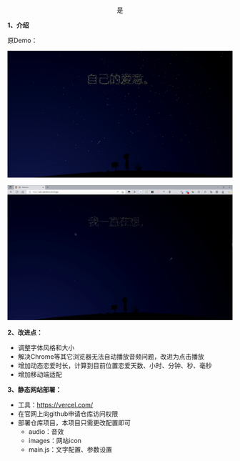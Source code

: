 <center>是</center>

**1、介绍**

原Demo：

![image-20220803225133833](https://raw.githubusercontent.com/DengSchoo/GayHubImgBed/main/image-20220803225133833.png)

![6xlgq-8l548](https://raw.githubusercontent.com/DengSchoo/GayHubImgBed/main/6xlgq-8l548.gif)

**2、改进点：**

- 调整字体风格和大小
- 解决Chrome等其它浏览器无法自动播放音频问题，改进为点击播放
- 增加动态恋爱时长，计算到目前位置恋爱天数、小时、分钟、秒、毫秒
- 增加移动端适配

**3、静态网站部署：**

- 工具：https://vercel.com/
- 在官网上向github申请仓库访问权限
- 部署仓库项目，本项目只需更改配置即可
    - audio：音效
    - images：网站icon
    - main.js：文字配置、参数设置
